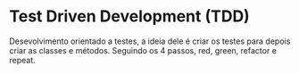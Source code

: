 # Test Driven Development (TDD)

Desevolvimento orientado a testes, a ideia dele é criar os testes para depois criar as classes e métodos. Seguindo os 4 passos, red, green, refactor e repeat.